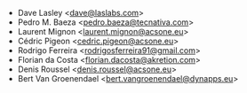 - Dave Lasley \<<dave@laslabs.com>\>
- Pedro M. Baeza \<<pedro.baeza@tecnativa.com>\>
- Laurent Mignon \<<laurent.mignon@acsone.eu>\>
- Cédric Pigeon \<<cedric.pigeon@acsone.eu>\>
- Rodrigo Ferreira \<<rodrigosferreira91@gmail.com>\>
- Florian da Costa \<<florian.dacosta@akretion.com>\>
- Denis Roussel \<<denis.roussel@acsone.eu>\>
- Bert Van Groenendael \<<bert.vangroenendael@dynapps.eu>\>
